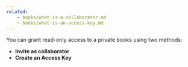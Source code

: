 ```yaml
---
related:
    - books/what-is-a-collaborator.md
    - books/what-is-an-access-key.md
---
```


You can grant read-only access to a private books using two methods:

- **Invite as collaborator**
- **Create an Access Key**

